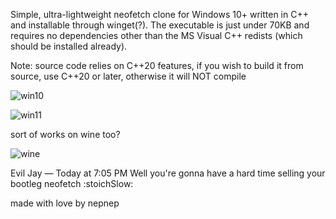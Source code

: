 Simple, ultra-lightweight neofetch clone for Windows 10+ written in C++ and installable through winget(?). The executable is just under 70KB and requires no dependencies other than the MS Visual C++ redists (which should be installed already).

Note: source code relies on C++20 features, if you wish to build it from source, use C++20 or later, otherwise it will NOT compile

![win10](https://user-images.githubusercontent.com/119973523/221455043-a48d6c34-8673-407c-9dc3-febef0ded808.png)

![win11](placeholder)

sort of works on wine too?

![wine](https://user-images.githubusercontent.com/119973523/221458857-b3a18559-6659-4c50-b697-1d71281b6208.png)

Evil Jay — Today at 7:05 PM
Well you're gonna have a hard time selling your bootleg neofetch :stoichSlow:

made with love by nepnep
